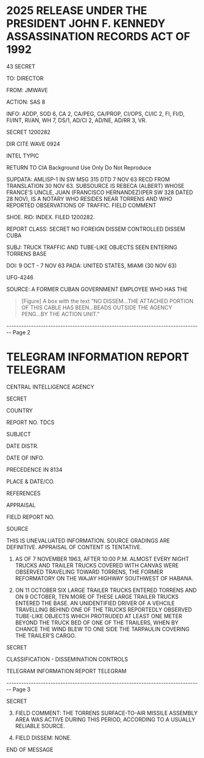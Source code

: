 # 2025 RELEASE UNDER THE PRESIDENT JOHN F. KENNEDY ASSASSINATION RECORDS ACT OF 1992

43 SECRET

TO: DIRECTOR

FROM: JMWAVE

ACTION: SAS 8

INFO: ADDP, SOD 6, CA 2, CA/PEG, CA/PROP, CI/OPS, CI/IC 2, FI, FI/D, FI/INT, RI/AN, WH 7, DS/1, AD/CI 2, AD/NE, AD/RR 3, VR.

SECRET 1200282

DIR CITE WAVE 0924

INTEL TYPIC

RETURN TO CIA
Background Use Only
Do Not Reproduce

SUPDATA: AMLISP-1 IN SW MSG 315 DTD 7 NOV 63 RECD FROM TRANSLATION 30 NOV 63. SUBSOURCE IS REBECA (ALBERT) WHOSE FRANCE'S UNCLE, JUAN (FRANCISCO HERNANDEZ)(PER SW 328 DATED 28 NOV), IS A NOTARY WHO RESIDES NEAR TORRENS AND WHO REPORTED OBSERVATIONS OF TRAFFIC. FIELD COMMENT

SHOE. RID: INDEX. FILED 1200282.

REPORT CLASS: SECRET NO FOREIGN DISSEM CONTROLLED DISSEM CUBA

SUBJ: TRUCK TRAFFIC AND TUBE-LIKE OBJECTS SEEN ENTERING TORRENS BASE

DOI: 9 OCT - 7 NOV 63 PADA: UNITED STATES, MIAMI (30 NOV 63)

UFG-4246

SOURCE: A FORMER CUBAN GOVERNMENT EMPLOYEE WHO HAS THE

> [Figure] A box with the text "NO DISSEM...THE ATTACHED PORTION OF THIS CABLE HAS BEEN...BEADS OUTSIDE THE AGENCY PENG...BY THE ACTION UNIT."


-------------------------------------------------------------------------------- Page 2

# TELEGRAM INFORMATION REPORT TELEGRAM

CENTRAL INTELLIGENCE AGENCY

SECRET

COUNTRY

REPORT NO. TDCS

SUBJECT

DATE DISTR.

DATE OF INFO.

PRECEDENCE IN 8134

PLACE &
DATE/CO.

REFERENCES

APPRAISAL

FIELD REPORT NO.

SOURCE

THIS IS UNEVALUATED INFORMATION. SOURCE GRADINGS ARE DEFINITIVE. APPRAISAL OF CONTENT IS TENTATIVE.

1. AS OF 7 NOVEMBER 1963, AFTER 10:00 P.M. ALMOST EVERY NIGHT TRUCKS AND TRAILER TRUCKS COVERED WITH CANVAS WERE OBSERVED TRAVELING TOWARD TORRENS, THE FORMER REFORMATORY ON THE WAJAY HIGHWAY SOUTHWEST OF HABANA.

2. ON 11 OCTOBER SIX LARGE TRAILER TRUCKS ENTERED TORRENS AND ON 9 OCTOBER, TEN MORE OF THESE LARGE TRAILER TRUCKS ENTERED THE BASE. AN UNIDENTIFIED DRIVER OF A VEHCILE TRAVELLING BEHIND ONE OF THE TRUCKS REPORTEDLY OBSERVED TUBE-LIKE OBJECTS WHICH PROTRUDED AT LEAST ONE METER BEYOND THE TRUCK BED OF ONE OF THE TRAILERS, WHEN BY CHANCE THE WIND BLEW TO ONE SIDE THE TARPAULIN COVERING THE TRAILER'S CARGO.

SECRET

CLASSIFICATION - DISSEMINATION CONTROLS

TELEGRAM INFORMATION REPORT TELEGRAM


-------------------------------------------------------------------------------- Page 3

SECRET

3.  FIELD COMMENT: THE TORRENS SURFACE-TO-AIR MISSILE ASSEMBLY AREA WAS ACTIVE DURING THIS PERIOD, ACCORDING TO A USUALLY RELIABLE SOURCE.

4.  FIELD DISSEM: NONE.

END OF MESSAGE
